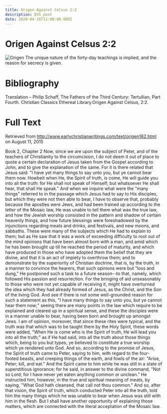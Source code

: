 ```yaml
---
title: Origen Against Celsus 2:2
description: 8th post
date: 2020-04-16T11:00:00.000Z
---
```


# Origen Against Celsus 2:2

![Origen
](origen.jpg) The unique nature of the forty-day teachings is implied, and the reason for secrecy is given.


# Bibliography
Translation – Philip Schaff, The Fathers of the Third Century: Tertullian, Part Fourth. Christian Classics Ethereal Library.Origen Against Celsus, 2:2.

# Full Text
Retrieved from http://www.earlychristianwritings.com/text/origen162.html on August 11, 2015

Book 2, Chapter 2
Now, since we are upon the subject of Peter, and of the teachers of Christianity to the circumcision, I do not deem it out of place to quote a certain declaration of Jesus taken from the Gospel according to John, and to give the explanation of the same. For it is there related that Jesus said: "I have yet many things to say unto you, but ye cannot bear them now. Howbeit when He, the Spirit of truth, is come, He will guide you into all the truth: for He shall not speak of Himself; but whatsoever He shall hear, that shall He speak." And when we inquire what were the "many things" referred to in the passage which Jesus had to say to His disciples, but which they were not then able to bear, I have to observe that, probably because the apostles were Jews, and had been trained up according to the letter of the Mosaic law, He was unable to tell them what was the true law, and how the Jewish worship consisted in the pattern and shadow of certain heavenly things, and how future blessings were foreshadowed by the injunctions regarding meats and drinks, and festivals, and new moons, and sabbaths. These were many of the subjects which He had to explain to them; but as He saw that it was a work of exceeding difficulty to root out of the mind opinions that have been almost born with a man, and amid which he has been brought up till he reached the period of maturity, and which have produced in those who have adopted them the belief that they are divine, and that it is an act of impiety to overthrow them; and to demonstrate by the superiority of Christian doctrine, that is, by the truth, in a manner to convince the hearers, that such opinions were but "loss and dung," He postponed such a task to a future season--to that, namely, which followed His passion and resurrection. For the bringing of aid unseasonably to those who were not yet capable of receiving it, might have overturned the idea which they had already formed of Jesus, as the Christ, and the Son of the living God. And see if there is not some well-grounded reason for such a statement as this, "I have many things to say unto you, but ye cannot hear them now;" seeing there are many points in the law which require to be explained and cleared up in a spiritual sense, and these the disciples were in a manner unable to bear, having been born and brought up amongst Jews. I am of opinion, moreover, that since these rites were typical, and the truth was that which was to be taught them by the Holy Spirit, these words were added, "When He is come who is the Spirit of truth, He will lead you into all the truth;" as if He had said, into all the truth about those things which, being to you but types, ye believed to constitute a true worship which ye rendered unto God. And so, according to the promise of Jesus, the Spirit of truth came to Peter, saying to him, with regard to the four-footed beasts, and creeping things of the earth, and fowls of the air: "Arise, Peter; kill, and eat." And the Spirit came to him while he was still in a state of superstitious ignorance; for he said, in answer to the divine command, "Not so Lord; for I have never yet eaten anything common or unclean." He instructed him, however, in the true and spiritual meaning of meats, by saying, "What God hath cleansed, that call not thou common." And so, after that vision, the Spirit of truth, which conducted Peter into all the truth, told him the many things which he was unable to bear when Jesus was still with him in the flesh. But I shall have another opportunity of explaining those matters, which are connected with the literal acceptation of the Mosaic law.
